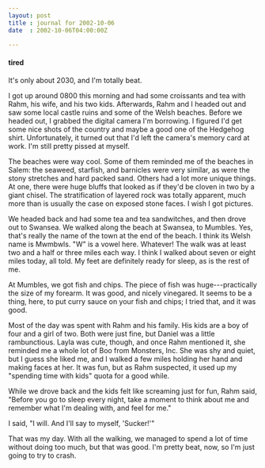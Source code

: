 ```yaml
---
layout: post
title : journal for 2002-10-06
date  : 2002-10-06T04:00:00Z

---
```

<h4>tired</h4>It's only about 2030, and I'm totally beat.

I got up around 0800 this morning and had some croissants and tea with Rahm, his wife, and his two kids.  Afterwards, Rahm and I headed out and saw some local castle ruins and some of the Welsh beaches.  Before we headed out, I grabbed the digital camera I'm borrowing.  I figured I'd get some nice shots of the country and maybe a good one of the Hedgehog shirt.  Unfortunately, it turned out that I'd left the camera's memory card at work.  I'm still pretty pissed at myself.

The beaches were way cool.  Some of them reminded me of the beaches in Salem: the seaweed, starfish, and barnicles were very similar, as were the stony stretches and hard packed sand.  Others had a lot more unique things.  At one, there were huge bluffs that looked as if they'd be cloven in two by a giant chisel.  The stratification of layered rock was totally apparent, much more than is usually the case on exposed stone faces.  I wish I got pictures.

We headed back and had some tea and tea sandwitches, and then drove out to Swansea.  We walked along the beach at Swansea, to Mumbles.  Yes, that's really the name of the town at the end of the beach.  I think its Welsh name is Mwmbwls.  "W" is a vowel here.  Whatever!  The walk was at least two and a half or three miles each way.  I think I walked about seven or eight miles today, all told.  My feet are definitely ready for sleep, as is the rest of me.

At Mumbles, we got fish and chips.  The piece of fish was huge---practically the size of my forearm.  It was good, and nicely vinegared.  It seems to be a thing, here, to put curry sauce on your fish and chips;  I tried that, and it was good.

Most of the day was spent with Rahm and his family.  His kids are a boy of four and a girl of two.  Both were just fine, but Daniel was a little rambunctious. Layla was cute, though, and once Rahm mentioned it, she reminded me a whole lot of Boo from Monsters, Inc.  She was shy and quiet, but I guess she liked me, and I walked a few miles holding her hand and making faces at her.  It was fun, but as Rahm suspected, it used up my "spending time with kids" quota for a good while.

While we drove back and the kids felt like screaming just for fun, Rahm said, "Before you go to sleep every night, take a moment to think about me and remember what I'm dealing with, and feel for me."

I said, "I will.  And I'll say to myself, 'Sucker!'"

That was my day.  With all the walking, we managed to spend a lot of time without doing too much, but that was good.  I'm pretty beat, now, so I'm just going to try to crash.

